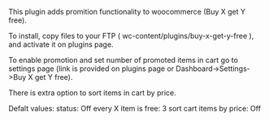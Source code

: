 This plugin adds promition functionality to woocommerce (Buy X get Y free).

To install, copy files to your FTP ( wc-content/plugins/buy-x-get-y-free ), and activate it on plugins page.

To enable promotion and set number of promoted items in cart go to settings page (link is provided on plugins page or Dashboard->Settings->Buy X get Y free).

There is extra option to sort items in cart by price.

Defalt values: 
    status: Off
    every X item is free: 3
    sort cart items by price: Off
